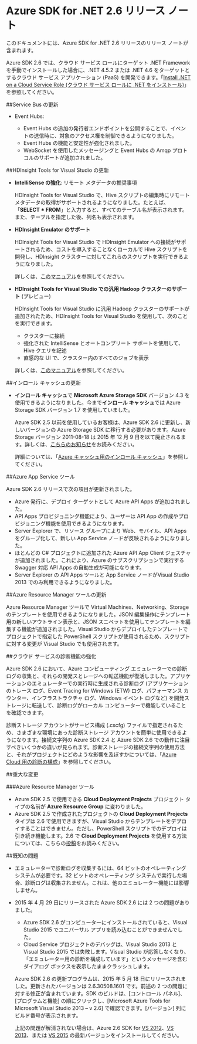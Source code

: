 <properties 
   pageTitle="Azure SDK for .NET 2.6 リリース ノート" 
   description="Azure SDK for .NET 2.6 リリース ノート" 
   services="app-service/web" 
   documentationCenter=".net" 
   authors="Juliako" 
   manager="dwrede" 
   editor=""/>

<tags
   ms.service="app-service"
   ms.devlang="multiple"
   ms.topic="article"
   ms.tgt_pltfrm="na"
   ms.workload="integration" 
   ms.date="04/29/2015"
   ms.author="juliako"/>


# Azure SDK for .NET 2.6 リリース ノート

このドキュメントには、Azure SDK for .NET 2.6 リリースのリリース ノートが含まれます。

Azure SDK 2.6 では、クラウド サービス ロールにターゲット .NET Framework を手動でインストールした場合に、.NET 4.5.2 または .NET 4.6 をターゲットとするクラウド サービス アプリケーション (PaaS) を開発できます。「[Install .NET on a Cloud Service Role (クラウド サービス ロールに .NET をインストール)](http://go.microsoft.com/fwlink/?LinkID=309796)」を参照してください。


##Service Bus の更新

- Event Hubs: 

	- Event Hubs の追加の発行者エンドポイントを公開することで、イベントの送信時に、対象のアクセス権を制御できるようになりました。
	- Event Hubs の機能と安定性が強化されました。
	- WebSocket を使用したメッセージングと Event Hubs の Amqp プロトコルのサポートが追加されました。

##HDInsight Tools for Visual Studio の更新

- **IntelliSense の強化**: リモート メタデータの推奨事項

	HDInsight Tools for Visual Studio で、Hive スクリプトの編集時にリモート メタデータの取得がサポートされるようになりました。たとえば、「**SELECT * FROM**」と入力すると、すべてのテーブル名が表示されます。また、テーブルを指定した後、列名も表示されます。

- **HDInsight Emulator のサポート**

	HDInsight Tools for Visual Studio で HDInsight Emulator への接続がサポートされるため、コストを導入することなくローカルで Hive スクリプトを開発し、HDInsight クラスターに対してこれらのスクリプトを実行できるようになりました。

	詳しくは、[このマニュアル](http://go.microsoft.com/fwlink/?LinkID=529540&clcid=0x409)を参照してください。

- **HDInsight Tools for Visual Studio での汎用 Hadoop クラスターのサポート** (プレビュー)

	HDInsight Tools for Visual Studio に汎用 Hadoop クラスターのサポートが追加されたため、HDInsight Tools for Visual Studio を使用して、次のことを実行できます。

	- クラスターに接続 
	- 強化された IntelliSense とオートコンプリート サポートを使用して、Hive クエリを記述 
	- 直感的な UI で、クラスター内のすべてのジョブを表示 

	詳しくは、[このマニュアル](http://go.microsoft.com/fwlink/?LinkID=529540&clcid=0x409)を参照してください。

##インロール キャッシュの更新

- **インロール キャッシュ**で **Microsoft Azure Storage SDK** バージョン 4.3 を使用できるようになりました。今まで**インロール キャッシュ**では Azure Storage SDK バージョン 1.7 を使用していました。

	Azure SDK 2.5 以前を使用しているお客様は、Azure SDK 2.6 に更新し、新しいバージョンの Azure Storage SDK に移行する必要があります。Azure Storage バージョン 2011-08-18 は 2015 年 12 月 9 日を以て廃止されるます。詳しくは、[こちらのお知らせ](http://azure.microsoft.com/blog/2014/08/04/microsoft-azure-storage-service-version-removal/)をお読みください。

	詳細については、「[Azure キャッシュ用のインロール キャッシュ](https://msdn.microsoft.com/library/azure/dn386103.aspx)」を参照してください。

##Azure App Service ツール

Azure SDK 2.6 リリースで次の項目が更新されました。

- Azure 発行に、デプロイ ターゲットとして Azure API Apps が追加されました。
- API Apps プロビジョニング機能により、ユーザーは API App の作成やプロビジョニング機能を使用できるようになります。
- Server Explorer で、リソース グループにより Web、モバイル、API Apps をグループ化して、新しい App Service ノードが反映されるようになりました。
- ほとんどの C# プロジェクトに追加された Azure API App Client ジェスチャが追加されました。これにより、Azure のサブスクリプションで実行する Swagger 対応 API Apps の自動生成が可能になります。
- Server Explorer の API Apps ツールと App Service ノードがVisual Studio 2013 でのみ利用できるようになりました。 

##Azure Resource Manager ツールの更新

Azure Resource Manager ツールで Virtual Machines、Networking、Storage のテンプレートを使用できるようになりました。JSON 編集操作にテンプレート用の新しいアウトライン表示と、JSON スニペットを使用してテンプレートを編集する機能が追加されました。Visual Studio からデプロイしたテンプレートでプロジェクトで指定した PowerShell スクリプトが使用されるため、スクリプトに対する変更が Visual Studio でも使用されます。

##クラウド サービスの診断機能の強化

Azure SDK 2.6 において、Azure コンピューティング エミュレーターでの診断ログの収集と、それらの開発スとレージへの転送機能が復活しました。アプリケーションのエミュレーターでの実行時に生成される診断ログ (アプリケーションのトレース ログ、Event Tracing for Windows (ETW) ログ、パフォーマンス カウンター、インフラストラクチャ ログ、Windows イベント ログなど) を開発ストレージに転送して、診断ログがローカル コンピューターで機能していることを確認できます。

診断ストレージ アカウントがサービス構成 (.cscfg) ファイルで指定されるため、さまざまな環境にあった診断ストレージ アカウントを簡単に使用できるようになります。接続文字列の Azure SDK 2.4 と Azure SDK 2.6 での動作に注目すべきいくつかの違いが見られます。診断ストレージの接続文字列の使用方法と、それがプロジェクトにどのような影響を及ぼすかについては、「[Azure Cloud 用の診断の構成](http://go.microsoft.com/fwlink/?LinkID=532784)」を参照してください。

##重大な変更

###Azure Resource Manager ツール 

- Azure SDK 2.5 で使用できる **Cloud Deployment Projects** プロジェクト タイプの名前が **Azure Resource Group** に変わりました。
- Azure SDK 2.5 で作成されたプロジェクトの **Cloud Deployment Projects** タイプは 2.6 で使用できますが、Visual Studio からテンプレートをデプロイすることはできません。ただし、PowerShell スクリプトでのデプロイは引き続き機能します。2.6 で **Cloud Deployment Projects** を使用する方法については、こちらの[投稿](http://go.microsoft.com/fwlink/?LinkID=534086)をお読みください。
 
##既知の問題

- エミュレーターで診断ログを収集するには、64 ビットのオペレーティング システムが必要です。32 ビットのオペレーティング システムで実行した場合、診断ログは収集されません。これは、他のエミュレーター機能には影響しません。 

- 2015 年 4 月 29 日にリリースされた Azure SDK 2.6 には 2 つの問題がありました。

	- Azure SDK 2.6 がコンピューターにインストールされていると、Visual Studio 2015 でユニバーサル アプリを読み込むことができませんでした。
	- Cloud Service プロジェクトのデバッグは、Visual Studio 2013 と Visual Studio 2015 では失敗します。Visual Studio が応答しなくなり、「エミュレーター用の診断を構成しています」というメッセージを含むダイアログ ボックスを表示したままクラッシュします。
	
	Azure SDK 2.6 の更新プログラムは、2015 年 5 月 18 日にリリースされました。更新されたバージョンは 2.6.30508.1601 です。前述の 2 つの問題に対する修正が含まれています。SDK のビルドは、[コントロール パネル]、[プログラムと機能] の順にクリックし、[Microsoft Azure Tools for Microsoft Visual Studio 2013 – v 2.6] で確認できます。[バージョン] 列にビルド番号が表示されます。

	上記の問題が解消されない場合は、Azure 2.6 SDK for [VS 2012](http://go.microsoft.com/fwlink/p/?linkid=323511&clcid=0x409)、[VS 2013](http://go.microsoft.com/fwlink/p/?linkid=323510&clcid=0x409)、または [VS 2015](http://go.microsoft.com/fwlink/?linkid=518003&clcid=0x409) の最新バージョンをインストールしてください。
 

<!---HONumber=62-->